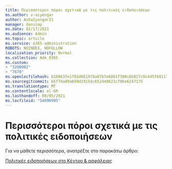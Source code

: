 ```yaml
---
title: Περισσότεροι πόροι σχετικά με τις πολιτικές ειδοποιήσεων
ms.author: v-aiyengar
author: AshaIyengar21
manager: dansimp
ms.date: 02/17/2021
ms.audience: Admin
ms.topic: article
ms.service: o365-administration
ROBOTS: NOINDEX, NOFOLLOW
localization_priority: Normal
ms.collection: Adm_O365
ms.custom:
- "3200002"
- "7670"
ms.openlocfilehash: b18863fe1f85d6619f8a07b7e6801f390c6b827c9c445f68117c6d3497550931
ms.sourcegitcommit: b5f7da89a650d2915dc652449623c78be6247175
ms.translationtype: MT
ms.contentlocale: el-GR
ms.lasthandoff: 08/05/2021
ms.locfileid: "54090995"
---
```

# <a name="more-resources-on-alert-policies"></a>Περισσότεροι πόροι σχετικά με τις πολιτικές ειδοποιήσεων

Για να μάθετε περισσότερα, ανατρέξτε στο παρακάτω άρθρο:

[Πολιτικές ειδοποιήσεων στο Κέντρο & ασφάλειας](https://go.microsoft.com/fwlink/?linkid=2103211)
